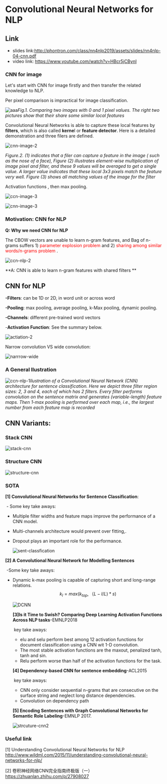# Convolutional Neural Networks for NLP 

## Link
- slides link:http://phontron.com/class/nn4nlp2019/assets/slides/nn4nlp-04-cnn.pdf
- video link: https://www.youtube.com/watch?v=HBcr5jCBynI

### CNN for image

Let's start with CNN for image firstly and then transfer the related knowledge to NLP.



Per pixel comparison is impractical for image classification. 

![aaa](D:\cnn-fundemental\figs\ccn-image-1.png)*Fig.1. Comparing two images with 0 and 1 pixel values. The right two pictures show that their share some similar local features*

Convolutional Neural Networks is able to capture these local features by **filters**, which is also called **kerne**l or **feature detector**.  Here is a detailed demonstration and three filers are defined.

![cnn-image-2](D:\cnn-fundemental\figs\cnn-image-2.png)



*Figure.2. (1) indicates that a filer can capture a feature in the image ( such as the nose of a face), Figure (2) illustrates element-wise multiplication of image pixel and filter, and these 9 values will be averaged to get a single value. A larger value indicates that these local 3x3 pixels match the feature very well. Figure (3) shows all matching values of the image for the filter*

Activation functions , then max pooling. 



![ccn-image-3](D:\cnn-fundemental\figs\ccn-image-3.png)



![cnn-image-3](D:\cnn-fundemental\figs\cnn-image-3.png)



### Motivation: CNN for NLP

**Q: Why we need CNN for NLP**

The CBOW vectors are unable to learn n-gram features, and
Bag of n-grams suffers 1) <span style='color:red'> parameter explosion problem </span>and 2) <span style='color:red'> sharing among similar words/n-grams problem </span>.

![ccn-nlp-2](D:\cnn-fundemental\figs\ccn-nlp-2.png)

**A: CNN is able to learn n-gram features with shared filters **

## CNN for NLP

**-Filters**: can be 1D or 2D, in word unit or across word

**-Pooling**:  max pooling, average pooling, k-Max pooling, dynamic pooling.

**-Channels**:  different pre-trained word vectors

-**Activation Function**: See the summary below.



![actiation-2](D:\cnn-fundemental\figs\actiation-2.png)

Narrow convolution VS wide convolution:

![narrrow-wide](D:\cnn-fundemental\figs\narrrow-wide.png)

### A General llustration 



![ccn-nlp-1](D:\cnn-fundemental\figs\ccn-nlp-1.png)*llustration of a Convolutional Neural Network (CNN) architecture for sentence classification. Here we depict three filter region sizes: 2, 3 and 4, each of which has 2 filters. Every filter performs convolution on the sentence matrix and generates (variable-length) feature maps. Then 1-max pooling is performed over each map, i.e., the largest number from each feature map is recorded*

## CNN Variants:

### Stack CNN

![stack-cnn](D:\cnn-fundemental\figs\stack-cnn.png)

### Structure CNN

![structure-cnn](D:\cnn-fundemental\figs\structure-cnn.png)

### SOTA

**[1] Convolutional Neural Networks for Sentence Classification**:

​	- Some key take aways:

- Multiple filter widths and feature maps improve the performance of a CNN model.

- Multi-channels architecture would prevent over fitting,. 

- Dropout plays an important role for the performance.

  ![sent-classfication](D:\cnn-fundemental\figs\sent-classfication.png)

**[2] A Convolutional Neural Network for Modelling Sentences**

​	-Some key take aways:

- Dynamic k-max pooling is capable of capturing short and long-range relations.
  $$
  k_l = max (k_{top}, （L-l / L) * s)
  $$
  

  ![DCNN](D:\cnn-fundemental\figs\DCNN.png)

  **[3]Is it Time to Swish? Comparing Deep Learning Activation Functions Across NLP tasks**-EMNLP2018

  ​	key take aways:

  - elu and selu perform best among 12 activation functions for document classification using a CNN wit 1-D convolution.  
  - The most stable activation functions are the maxout, penalized tanh, tanh and sin.
  - Relu perform worse than half of the activation functions for the task.

  

  **[4] Dependency-based CNN for sentence embedding**-ACL2015

  ​	key take aways:

  - CNN only consider sequential n-grams that are consecutive on the surface string and neglect long distance dependencies. 
  - Convolution on dependency path

  **[5] Encoding Sentences with Graph Convolutional Networks for Semantic Role Labeling**-EMNLP 2017.

  ![strcuture-cnn2](D:\cnn-fundemental\figs\strcuture-cnn2.png)

    

### Useful link
[1] Understanding Convolutional Neural Networks for NLP http://www.wildml.com/2015/11/understanding-convolutional-neural-networks-for-nlp/

[2] 卷积神经网络CNN完全指南终极版（一） https://zhuanlan.zhihu.com/p/27908027